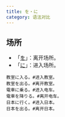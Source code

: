 ```yaml
---
title: を・に
category: 语法对比
---
```


## 场所

- 「[を](../wo#离开场所)」：离开场所。
- 「[に](../ni#进入场所)」：进入场所。

```example
教室に入る。#进入教室。
教室を出る。#离开教室。
電車に乗る。#进入电车。
電車を降りる。#离开电车。
日本に行く。#进入日本。
日本を出る。#离开日本。
```
